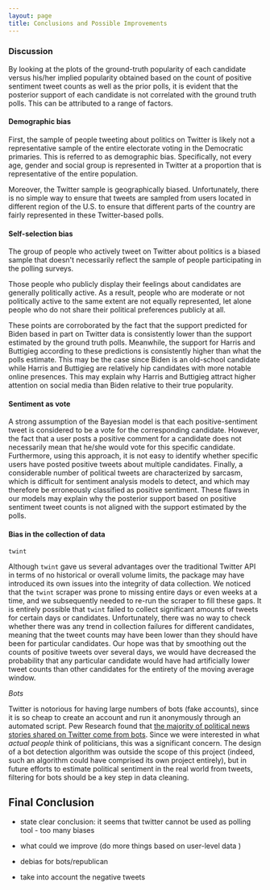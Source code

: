 ```yaml
---
layout: page
title: Conclusions and Possible Improvements
---
```


### Discussion

By looking at the plots of the ground-truth popularity of each candidate versus his/her implied popularity obtained based on the count of positive sentiment tweet counts as well as the prior polls, it is evident that the posterior support of each candidate is not correlated with the ground truth polls. This can be attributed to a range of factors.

#### Demographic bias 

First, the sample of people tweeting about politics on Twitter is likely not a representative sample of the entire electorate voting in the Democratic primaries. This is referred to as demographic bias. Specifically, not every age, gender and social group is represented in Twitter at a proportion that is representative of the entire population.

Moreover, the Twitter sample is geographically biased. Unfortunately, there is no simple way to ensure that tweets are sampled from users located in different region of the U.S. to ensure that different parts of the country are fairly represented in these Twitter-based polls.

#### Self-selection bias 

The group of people who actively tweet on Twitter about politics is a biased sample that doesn't necessarily reflect the sample of people participating in the polling surveys. 

Those people who publicly display their feelings about candidates are generally politically active. As a result, people who are moderate or not politically active to the same extent are not equally represented, let alone people who do not share their political preferences publicly at all.

These points are corroborated by the fact that the support predicted for Biden based in part on Twitter data is consistently lower than the support estimated by the ground truth polls. Meanwhile, the support for Harris and Buttigieg according to these predictions is consistently higher than what the polls estimate. This may be the case since Biden is an old-school candidate while Harris and Buttigieg are relatively hip candidates with more notable online presences. This may explain why Harris and Buttigieg attract higher attention on social media than Biden relative to their true popularity.

#### Sentiment as vote

A strong assumption of the Bayesian model is that each positive-sentiment tweet is considered to be a vote for the corresponding candidate. However, the fact that a user posts a positive comment for a candidate does not necessarily mean that he/she would vote for this specific candidate. Furthermore, using this approach, it is not easy to identify whether specific users have posted positive tweets about multiple candidates. Finally, a considerable number of political tweets are characterized by sarcasm, which is difficult for sentiment analysis models to detect, and which may therefore be erroneously classified as positive sentiment. These flaws in our models may explain why the posterior support based on positive sentiment tweet counts is not aligned with the support estimated by the polls.

#### Bias in the collection of data

`twint`

Although `twint` gave us several advantages over the traditional Twitter API in terms of no historical or overall volume limits, the package may have introduced its own issues into the integrity of data collection. We noticed that the `twint` scraper was prone to missing entire days or even weeks at a time, and we subsequently needed to re-run the scraper to fill these gaps. It is entirely possible that `twint` failed to collect significant amounts of tweets for certain days or candidates. Unfortunately, there was no way to check whether there was any trend in collection failures for different candidates, meaning that the tweet counts may have been lower than they should have been for particular candidates. Our hope was that by smoothing out the counts of positive tweets over several days, we would have decreased the probability that any particular candidate would have had artificially lower tweet counts than other candidates for the entirety of the moving average window.

*Bots*

Twitter is notorious for having large numbers of bots (fake accounts), since it is so cheap to create an account and run it anonymously through an automated script. Pew Research found that [the majority of political news stories shared on Twitter come from bots](https://www.pewresearch.org/fact-tank/2018/04/09/5-things-to-know-about-bots-on-twitter/). Since we were interested in what *actual people* think of politicians, this was a significant concern. The design of a bot detection algorithm was outside the scope of this project (indeed, such an algorithm could have comprised its own project entirely), but in future efforts to estimate political sentiment in the real world from tweets, filtering for bots should be a key step in data cleaning.

## Final Conclusion

- state clear conclusion: it seems that twitter cannot be used as polling tool - too many biases 

- what could we improve (do more things based on user-level data )
- debias for bots/republican 
- take into account the negative tweets


